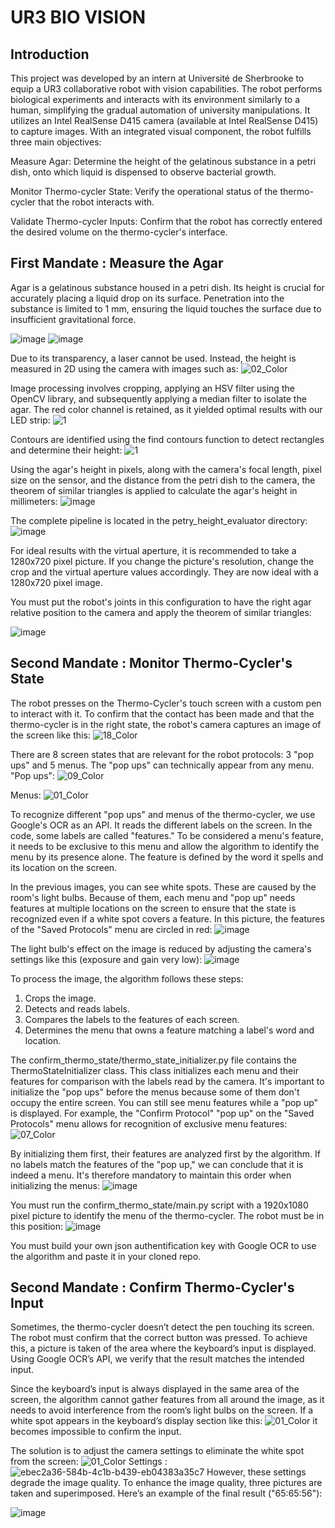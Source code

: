 # UR3 BIO VISION 
## Introduction 
This project was developed by an intern at Université de Sherbrooke to equip a UR3 collaborative robot with vision capabilities. The robot performs biological experiments and interacts with its environment similarly to a human, simplifying the gradual automation of university manipulations. It utilizes an Intel RealSense D415 camera (available at Intel RealSense D415) to capture images. With an integrated visual component, the robot fulfills three main objectives:

Measure Agar: Determine the height of the gelatinous substance in a petri dish, onto which liquid is dispensed to observe bacterial growth.

Monitor Thermo-cycler State: Verify the operational status of the thermo-cycler that the robot interacts with.

Validate Thermo-cycler Inputs: Confirm that the robot has correctly entered the desired volume on the thermo-cycler's interface.

## First Mandate : Measure the Agar
Agar is a gelatinous substance housed in a petri dish. Its height is crucial for accurately placing a liquid drop on its surface. Penetration into the substance is limited to 1 mm, ensuring the liquid touches the surface due to insufficient gravitational force.

![image](https://github.com/user-attachments/assets/38a13972-4aff-47c5-a880-240bdbb4fcb7)
![image](https://github.com/user-attachments/assets/8b9cffc1-c88d-49f4-a73a-65201d8a1840)

Due to its transparency, a laser cannot be used. Instead, the height is measured in 2D using the camera with images such as: 
![02_Color](https://github.com/user-attachments/assets/f3fc2345-9824-4a15-b59f-a3eac00a7763)

Image processing involves cropping, applying an HSV filter using the OpenCV library, and subsequently applying a median filter to isolate the agar. The red color channel is retained, as it yielded optimal results with our LED strip:
![1](https://github.com/user-attachments/assets/66e0e830-c629-47bc-9b0d-919d3d83e3c6)

Contours are identified using the find contours function to detect rectangles and determine their height: 
![1](https://github.com/user-attachments/assets/98ea9e5f-c3cf-415e-9150-2b81e63f4e4e)

Using the agar's height in pixels, along with the camera's focal length, pixel size on the sensor, and the distance from the petri dish to the camera, the theorem of similar triangles is applied to calculate the agar's height in millimeters: 
![image](https://github.com/user-attachments/assets/a32d2000-4d1f-4632-879e-24bdc8946d52)


The complete pipeline is located in the petry_height_evaluator directory:
![image](https://github.com/user-attachments/assets/0514e946-ee79-4963-a3ab-62319d3ac08c)

For ideal results with the virtual aperture, it is recommended to take a 1280x720 pixel picture. If you change the picture's resolution, change the crop and the virtual aperture values accordingly. They are now ideal with a 1280x720 pixel image.

You must put the robot's joints in this configuration to have the right agar relative position to the camera and apply the theorem of similar triangles:

![image](https://github.com/user-attachments/assets/df5eec7c-8405-4cfc-a026-937516794b50)


## Second Mandate : Monitor Thermo-Cycler's State
The robot presses on the Thermo-Cycler's touch screen with a custom pen to interact with it. To confirm that the contact has been made and that the thermo-cycler is in the right state, the robot's camera captures an image of the screen like this:
![18_Color](https://github.com/user-attachments/assets/948b85c2-63f7-411d-8958-28924dbecbc4)

There are 8 screen states that are relevant for the robot protocols: 3 "pop ups" and 5 menus. The "pop ups" can technically appear from any menu.
"Pop ups": 
![09_Color](https://github.com/user-attachments/assets/366c30f4-5b91-4582-8e5a-02e54562b334)

Menus:
![01_Color](https://github.com/user-attachments/assets/c8bd3f15-a46f-4c48-a352-b1033764b88d)

To recognize different "pop ups" and menus of the thermo-cycler, we use Google's OCR as an API. It reads the different labels on the screen. In the code, some labels are called "features." To be considered a menu's feature, it needs to be exclusive to this menu and allow the algorithm to identify the menu by its presence alone. The feature is defined by the word it spells and its location on the screen.

In the previous images, you can see white spots. These are caused by the room's light bulbs. Because of them, each menu and "pop up" needs features at multiple locations on the screen to ensure that the state is recognized even if a white spot covers a feature. In this picture, the features of the "Saved Protocols" menu are circled in red:
![image](https://github.com/user-attachments/assets/48b01e2b-5d79-4481-9da8-b6bb319755b8)

The light bulb's effect on the image is reduced by adjusting the camera's settings like this (exposure and gain very low):
![image](https://github.com/user-attachments/assets/4ddd4864-b02d-4b05-a432-ca2a3b8c3a31)

To process the image, the algorithm follows these steps:
1. Crops the image.
2. Detects and reads labels.
3. Compares the labels to the features of each screen.
4. Determines the menu that owns a feature matching a label's word and location.

The confirm_thermo_state/thermo_state_initializer.py file contains the ThermoStateInitializer class. This class initializes each menu and their features for comparison with the labels read by the camera. It's important to initialize the "pop ups" before the menus because some of them don't occupy the entire screen. You can still see menu features while a "pop up" is displayed. For example, the "Confirm Protocol" "pop up" on the "Saved Protocols" menu allows for recognition of exclusive menu features:
![07_Color](https://github.com/user-attachments/assets/36ec808c-873d-4dd8-9165-61e3df494490)

By initializing them first, their features are analyzed first by the algorithm. If no labels match the features of the "pop up," we can conclude that it is indeed a menu. It's therefore mandatory to maintain this order when initializing the menus:
![image](https://github.com/user-attachments/assets/757981f3-bd53-4488-9af7-ee3ecd901138)

You must run the confirm_thermo_state/main.py script with a 1920x1080 pixel picture to identify the menu of the thermo-cycler. The robot must be in this position:
![image](https://github.com/user-attachments/assets/645b351a-767d-47ef-bbf6-f77b518eec99)

You must build your own json authentification key with Google OCR to use the algorithm and paste it in your cloned repo. 

## Second Mandate : Confirm Thermo-Cycler's Input

Sometimes, the thermo-cycler doesn’t detect the pen touching its screen. The robot must confirm that the correct button was pressed. To achieve this, a picture is taken of the area where the keyboard’s input is displayed. Using Google OCR’s API, we verify that the result matches the intended input.

Since the keyboard’s input is always displayed in the same area of the screen, the algorithm cannot gather features from all around the image, as it needs to avoid interference from the room’s light bulbs on the screen. If a white spot appears in the keyboard’s display section like this:
![01_Color](https://github.com/user-attachments/assets/b03116d7-88cb-4e52-824b-402c2822c033)
it becomes impossible to confirm the input.

The solution is to adjust the camera settings to eliminate the white spot from the screen:
![01_Color](https://github.com/user-attachments/assets/9fb7094a-e533-4fc5-b7c6-5f0484a28e9c)
Settings : 
![ebec2a36-584b-4c1b-b439-eb04383a35c7](https://github.com/user-attachments/assets/890de580-0084-4ffd-befe-7aa78a72071d)
However, these settings degrade the image quality. To enhance the image quality, three pictures are taken and superimposed. Here’s an example of the final result ("65:65:56"):

![image](https://github.com/user-attachments/assets/62158f40-c8b1-4653-a164-0e85867b4641)













